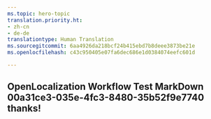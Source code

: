 ```yaml
---
ms.topic: hero-topic
translation.priority.ht:
- zh-cn
- de-de
translationtype: Human Translation
ms.sourcegitcommit: 6aa4926da218bcf24b415ebd7b8deee3873be21e
ms.openlocfilehash: c43c950405e07fa6dec686e1d0384074eefc601d

---
```

## OpenLocalization Workflow Test MarkDown 00a31ce3-035e-4fc3-8480-35b52f9e7740 thanks!



<!--HONumber=Jul16_HO3-->


